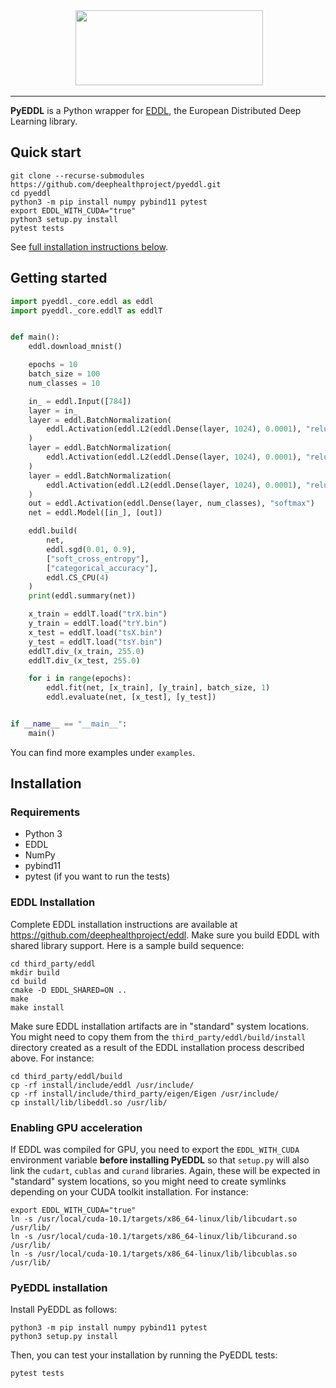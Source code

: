 <div align="center">
  <img src="https://raw.githubusercontent.com/deephealthproject/pyeddl/master/docs/logo-pyeddl.png" height="120" width="300">
</div>

-----------------


**PyEDDL** is a Python wrapper for [EDDL](https://github.com/deephealthproject/eddl), the European Distributed Deep Learning library.


## Quick start

    git clone --recurse-submodules https://github.com/deephealthproject/pyeddl.git
    cd pyeddl
    python3 -m pip install numpy pybind11 pytest
    export EDDL_WITH_CUDA="true"
    python3 setup.py install
    pytest tests
    

See [full installation instructions below](#installation).


## Getting started

```python
import pyeddl._core.eddl as eddl
import pyeddl._core.eddlT as eddlT


def main():
    eddl.download_mnist()

    epochs = 10
    batch_size = 100
    num_classes = 10

    in_ = eddl.Input([784])
    layer = in_
    layer = eddl.BatchNormalization(
        eddl.Activation(eddl.L2(eddl.Dense(layer, 1024), 0.0001), "relu")
    )
    layer = eddl.BatchNormalization(
        eddl.Activation(eddl.L2(eddl.Dense(layer, 1024), 0.0001), "relu")
    )
    layer = eddl.BatchNormalization(
        eddl.Activation(eddl.L2(eddl.Dense(layer, 1024), 0.0001), "relu")
    )
    out = eddl.Activation(eddl.Dense(layer, num_classes), "softmax")
    net = eddl.Model([in_], [out])

    eddl.build(
        net,
        eddl.sgd(0.01, 0.9),
        ["soft_cross_entropy"],
        ["categorical_accuracy"],
        eddl.CS_CPU(4)
    )
    print(eddl.summary(net))

    x_train = eddlT.load("trX.bin")
    y_train = eddlT.load("trY.bin")
    x_test = eddlT.load("tsX.bin")
    y_test = eddlT.load("tsY.bin")
    eddlT.div_(x_train, 255.0)
    eddlT.div_(x_test, 255.0)

    for i in range(epochs):
        eddl.fit(net, [x_train], [y_train], batch_size, 1)
        eddl.evaluate(net, [x_test], [y_test])


if __name__ == "__main__":
    main()
```

You can find more examples under `examples`.


## Installation

### Requirements

- Python 3
- EDDL
- NumPy
- pybind11
- pytest (if you want to run the tests)


### EDDL Installation

Complete EDDL installation instructions are available at
https://github.com/deephealthproject/eddl. Make sure you build EDDL with
shared library support. Here is a sample build sequence:

```
cd third_party/eddl
mkdir build
cd build
cmake -D EDDL_SHARED=ON ..
make
make install
```

Make sure EDDL installation artifacts are in "standard" system locations. You
might need to copy them from the `third_party/eddl/build/install` directory
created as a result of the EDDL installation process described above. For
instance:

```
cd third_party/eddl/build
cp -rf install/include/eddl /usr/include/
cp -rf install/include/third_party/eigen/Eigen /usr/include/
cp install/lib/libeddl.so /usr/lib/
```

### Enabling GPU acceleration

If EDDL was compiled for GPU, you need to export the `EDDL_WITH_CUDA`
environment variable **before installing PyEDDL** so that `setup.py` will also link the
`cudart`, `cublas` and `curand` libraries. Again, these will be expected in
"standard" system locations, so you might need to create symlinks depending on
your CUDA toolkit installation. For instance:

```
export EDDL_WITH_CUDA="true"
ln -s /usr/local/cuda-10.1/targets/x86_64-linux/lib/libcudart.so /usr/lib/
ln -s /usr/local/cuda-10.1/targets/x86_64-linux/lib/libcurand.so /usr/lib/
ln -s /usr/local/cuda-10.1/targets/x86_64-linux/lib/libcublas.so /usr/lib/
```

### PyEDDL installation

Install PyEDDL as follows:

```
python3 -m pip install numpy pybind11 pytest
python3 setup.py install
```

Then, you can test your installation by running the PyEDDL tests:

    pytest tests
